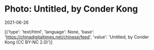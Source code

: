 # Photo: Untitled, by Conder Kong

2021-06-26

[{'type': 'text/html', 'language': None, 'base': 'https://chinadigitaltimes.net/chinese/feed', 'value': 'Untitled, by Conder Kong (CC BY-NC 2.0)'}]